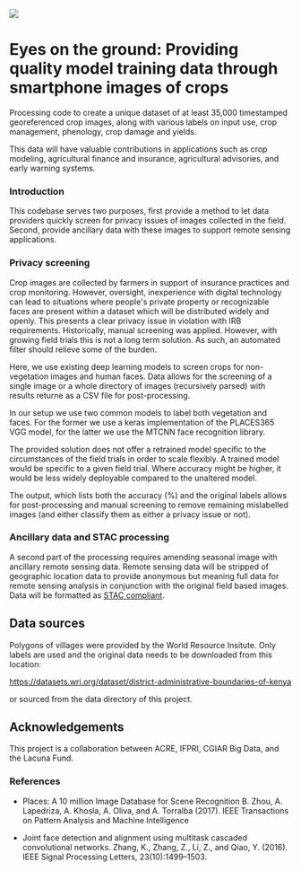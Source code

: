 ![](https://s31207.pcdn.co/wp-content/uploads/sites/11/2020/07/LacunaFund-Alt2-Tag-web.jpg)

# Eyes on the ground: Providing quality model training data through smartphone images of crops

Processing code to create a unique dataset of at least 35,000 timestamped georeferenced crop images, along with various labels on input use, crop management, phenology, crop damage and yields.

This data will have valuable contributions in applications such as crop modeling, agricultural finance and insurance, agricultural advisories, and early warning systems. 

### Introduction

This codebase serves two purposes, first provide a method to let data providers quickly screen for privacy issues of images collected in the field. Second, provide ancillary data with these images to support remote sensing applications.

### Privacy screening

Crop images are collected by farmers in support of insurance practices and crop monitoring. However, oversight, inexperience with digital technology can lead to situations where people's private property or recognizable faces are present within a dataset which will be distributed widely and openly. This presents a clear privacy issue in violation with IRB requirements. Historically, manual screening was applied. However, with growing field trials this is not a long term solution. As such, an automated filter should relieve some of the burden.

Here, we use existing deep learning models to screen crops for non-vegetation images and human faces. Data allows for the screening of a single image or a whole directory of images (recursively parsed) with results returne as a CSV file for post-processing.

In our setup we use two common models to label both vegetation and faces. For the former we use a keras implementation of the PLACES365 VGG model, for the latter we use the MTCNN face recognition library.

The provided solution does not offer a retrained model specific to the circumstances of the field trials in order to scale flexibly. A trained model would be specific to a given field trial. Where accuracy might be higher, it would be less widely deployable compared to the unaltered model.

The output, which lists both the accuracy (%) and the original labels allows for post-processing and manual screening to remove remaining mislabelled images (and either classify them as either a privacy issue or not).

### Ancillary data and STAC processing

A second part of the processing requires amending seasonal image with ancillary remote sensing data. Remote sensing data will be stripped of geographic location data to provide anonymous but meaning full data for remote sensing analysis in conjunction with the original field based images. Data will be formatted as [STAC compliant](https://stacspec.org/).


## Data sources

Polygons of villages were provided by the World Resource Insitute. Only labels are used and the original data needs to be downloaded from this location:

https://datasets.wri.org/dataset/district-administrative-boundaries-of-kenya

or sourced from the data directory of this project.






## Acknowledgements

This project is a collaboration between ACRE, IFPRI, CGIAR Big Data, and the Lacuna Fund.

### References

- Places: A 10 million Image Database for Scene Recognition
B. Zhou, A. Lapedriza, A. Khosla, A. Oliva, and A. Torralba (2017).
IEEE Transactions on Pattern Analysis and Machine Intelligence

- Joint face detection and alignment using multitask cascaded convolutional networks. Zhang, K., Zhang, Z., Li, Z., and Qiao, Y. (2016). IEEE Signal Processing Letters, 23(10):1499–1503.


